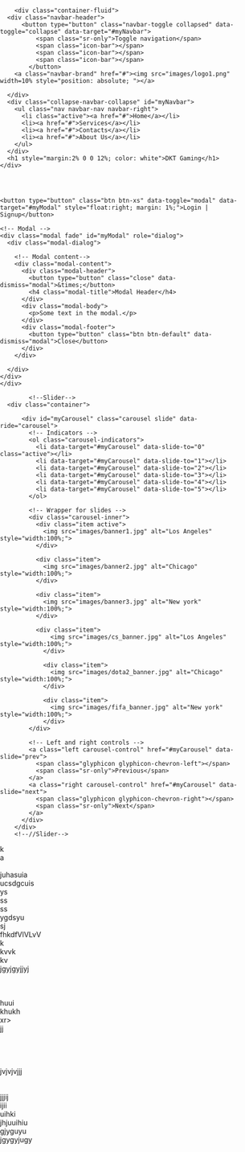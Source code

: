 <!DOCTYPE html>
<html lang="en">
<head>
    <title>Bootstrap Website Tutorial</title>
    <meta charset="utf-8">
    <meta name="viewport" content="width=device-width, initial-scale=1">
    <link rel="stylesheet" href="https://maxcdn.bootstrapcdn.com/bootstrap/3.3.7/css/bootstrap.min.css">
    <link rel="stylesheet" href="https://cdnjs.cloudflare.com/ajax/libs/font-awesome/4.7.0/css/font-awesome.min.css">
    <script src="https://ajax.googleapis.com/ajax/libs/jquery/3.2.1/jquery.min.js"></script>
    <script src="https://maxcdn.bootstrapcdn.com/bootstrap/3.3.7/js/bootstrap.min.js"></script>
  <style>
    body{
      margin:0;
      padding:0;
      
    }
    .row button{
      float:right;
    }
li:hover{
  background-color: rgb(17, 143, 0);  
  
} 




  </style>
</head>
<body>
  <nav class="navbar navbar-inverse" id="navbar">
        
        <div class="container-fluid">
      <div class="navbar-header"> 
          <button type="button" class="navbar-toggle collapsed" data-toggle="collapse" data-target="#myNavbar">
              <span class="sr-only">Toggle navigation</span>
              <span class="icon-bar"></span>
              <span class="icon-bar"></span>
              <span class="icon-bar"></span>
            </button>
        <a class="navbar-brand" href="#"><img src="images/logo1.png" width=10% style="position: absolute; "></a>
        
      </div> 
      <div class="collapse-navbar-collapse" id="myNavbar">
        <ul class="nav navbar-nav navbar-right">
          <li class="active"><a href="#">Home</a></li>
          <li><a href="#">Services</a></li>
          <li><a href="#">Contacts</a></li>
          <li><a href="#">About Us</a></li>
        </ul>
      </div>
      <h1 style="margin:2% 0 0 12%; color: white">DKT Gaming</h1>
    </div>

    
    

    <button type="button" class="btn btn-xs" data-toggle="modal" data-target="#myModal" style="float:right; margin: 1%;">Login | Signup</button>

    <!-- Modal -->
    <div class="modal fade" id="myModal" role="dialog">
      <div class="modal-dialog">
      
        <!-- Modal content-->
        <div class="modal-content">
          <div class="modal-header">
            <button type="button" class="close" data-dismiss="modal">&times;</button>
            <h4 class="modal-title">Modal Header</h4>
          </div>
          <div class="modal-body">
            <p>Some text in the modal.</p>
          </div>
          <div class="modal-footer">
            <button type="button" class="btn btn-default" data-dismiss="modal">Close</button>
          </div>
        </div>
        
      </div>
    </div>
    </div>
</nav>


  
  
			<!--Slider-->
      <div class="container">
 
          <div id="myCarousel" class="carousel slide" data-ride="carousel">
            <!-- Indicators -->
            <ol class="carousel-indicators">
              <li data-target="#myCarousel" data-slide-to="0" class="active"></li>
              <li data-target="#myCarousel" data-slide-to="1"></li>
              <li data-target="#myCarousel" data-slide-to="2"></li>
              <li data-target="#myCarousel" data-slide-to="3"></li>
              <li data-target="#myCarousel" data-slide-to="4"></li>
              <li data-target="#myCarousel" data-slide-to="5"></li>
            </ol>
        
            <!-- Wrapper for slides -->
            <div class="carousel-inner">
              <div class="item active">
                <img src="images/banner1.jpg" alt="Los Angeles" style="width:100%;">
              </div>
        
              <div class="item">
                <img src="images/banner2.jpg" alt="Chicago" style="width:100%;">
              </div>
            
              <div class="item">
                <img src="images/banner3.jpg" alt="New york" style="width:100%;">
              </div>

              <div class="item">
                  <img src="images/cs_banner.jpg" alt="Los Angeles" style="width:100%;">
                </div>
          
                <div class="item">
                  <img src="images/dota2_banner.jpg" alt="Chicago" style="width:100%;">
                </div>
              
                <div class="item">
                  <img src="images/fifa_banner.jpg" alt="New york" style="width:100%;">
                </div>
            </div>
        
            <!-- Left and right controls -->
            <a class="left carousel-control" href="#myCarousel" data-slide="prev">
              <span class="glyphicon glyphicon-chevron-left"></span>
              <span class="sr-only">Previous</span>
            </a>
            <a class="right carousel-control" href="#myCarousel" data-slide="next">
              <span class="glyphicon glyphicon-chevron-right"></span>
              <span class="sr-only">Next</span>
            </a>
          </div>
        </div>
		<!--//Slider-->
	

<div>
    k<br>a<br><br>juhasuia<br>ucsdgcuis<br>ys<br>ss<br>ss<br>ygdsyu<br>sj<br>fhkdfVlVLvV<br>k<br>kvvk<br>kv<br>jgyjgyjjyj<br><br><br><br>huui<br>khukh<br>xr><br>jj<br><br><br><br><br>jvjvjvjjj<br><br><br>jjjij<br>ijii<br>uihki<br>jhjuuihiu<br>gjyguyu<br>jgygyjugy
</div>
</body>
</html>
